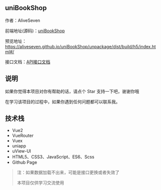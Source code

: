 ## uniBookShop
作者：AliveSeven

前端地址(源码)：[uniBookShop](https://github.com/AliveSeven/uniBookShop) 

预览地址：https://aliveseven.github.io/uniBookShop/unpackage/dist/build/h5/index.html#/

接口文档：[API接口文档](https://www.showdoc.com.cn/1207745568269674/6094279351627422) 

## 说明
如果你觉得本项目对你有帮助的话，请点个 Star 支持一下吧，谢谢你哦

在学习该项目的过程中，如果你遇到任何问题都可以联系我。

## 技术栈
- Vue2
- VueRouter
- Vuex
- uniapp
- uView-UI
- HTML5、CSS3、JavaScript、ES6、Scss
- Github Page


> 注：如果数据加载不出来，可能是接口更换或者失效了
>
> 本项目仅供学习交流使用
